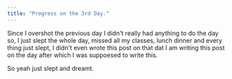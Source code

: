```yaml
---
title: "Progress on the 3rd Day."
---
```


Since I overshot the previous day I didn't really had anything to do the day so, I just slept the whole day, missed all my classes, lunch dinner and every thing just slept, I didn't even wrote this post on that dat I am writing this post on the day after which I was suppoesed to write this.

So yeah just slept and dreamt.